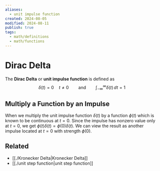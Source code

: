 ```yaml
---
aliases:
  - unit impulse function
created: 2024-08-05
modified: 2024-08-11
publish: true
tags:
  - math/definitions
  - math/functions
---
```


# Dirac Delta

The **Dirac Delta** or **unit impulse function** is defined as
$$
\delta(t) = 0 \quad t \neq 0 \qquad \text{and} \qquad \int_{-\infty}^{\infty} \delta(t) \, dt = 1 
$$
## Multiply a Function by an Impulse
When we multiply the unit impulse function $\delta(t)$ by a function $\phi(t)$ which is known to be continuous at $t = 0$. Since the impulse has nonzero value only at $t = 0$, we get $\phi(t) \delta(t) = \phi(0) \delta(t)$. We can view the result as another impulse located at $t = 0$ with strength $\phi(0)$.


## Related
- [[./Kronecker Delta|Kronecker Delta]]
- [[./unit step function|unit step function]]
